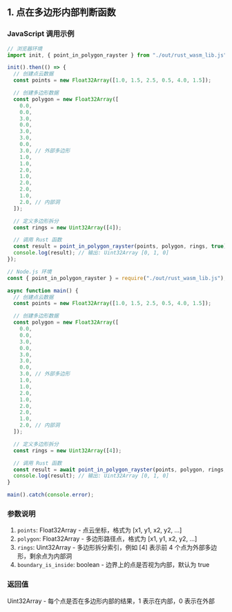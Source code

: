 ## 1. 点在多边形内部判断函数

### JavaScript 调用示例

```js
// 浏览器环境
import init, { point_in_polygon_rayster } from "./out/rust_wasm_lib.js";

init().then(() => {
  // 创建点云数据
  const points = new Float32Array([1.0, 1.5, 2.5, 0.5, 4.0, 1.5]);

  // 创建多边形数据
  const polygon = new Float32Array([
    0.0,
    0.0,
    3.0,
    0.0,
    3.0,
    3.0,
    0.0,
    3.0, // 外部多边形
    1.0,
    1.0,
    2.0,
    1.0,
    2.0,
    2.0,
    1.0,
    2.0, // 内部洞
  ]);

  // 定义多边形拆分
  const rings = new Uint32Array([4]);

  // 调用 Rust 函数
  const result = point_in_polygon_rayster(points, polygon, rings, true);
  console.log(result); // 输出: Uint32Array [0, 1, 0]
});

// Node.js 环境
const { point_in_polygon_rayster } = require("./out/rust_wasm_lib.js");

async function main() {
  // 创建点云数据
  const points = new Float32Array([1.0, 1.5, 2.5, 0.5, 4.0, 1.5]);

  // 创建多边形数据
  const polygon = new Float32Array([
    0.0,
    0.0,
    3.0,
    0.0,
    3.0,
    3.0,
    0.0,
    3.0, // 外部多边形
    1.0,
    1.0,
    2.0,
    1.0,
    2.0,
    2.0,
    1.0,
    2.0, // 内部洞
  ]);

  // 定义多边形拆分
  const rings = new Uint32Array([4]);

  // 调用 Rust 函数
  const result = await point_in_polygon_rayster(points, polygon, rings, true);
  console.log(result); // 输出: Uint32Array [0, 1, 0]
}

main().catch(console.error);
```

### 参数说明

1. `points`: Float32Array - 点云坐标，格式为 [x1, y1, x2, y2, ...]
2. `polygon`: Float32Array - 多边形路径点，格式为 [x1, y1, x2, y2, ...]
3. `rings`: Uint32Array - 多边形拆分索引，例如 [4] 表示前 4 个点为外部多边形，剩余点为内部洞
4. `boundary_is_inside`: boolean - 边界上的点是否视为内部，默认为 true

### 返回值

Uint32Array - 每个点是否在多边形内部的结果，1 表示在内部，0 表示在外部
